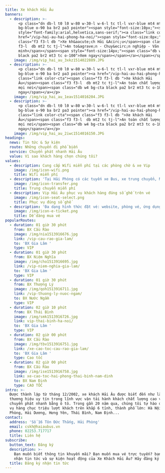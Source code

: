 ```yaml
---
title: Xe khách Hải Âu
banners:
  - description: >-
      <p class="dn db-l t0 l0 w-80 w-30-l w-6-l tc tl-l vxr-blue mt4 mt5-l
      bg-blue o-90 ba br2 pa3 pointer"><span style="font-size:10px;"><span
      style="font-family:arial,helvetica,sans-serif;"><a class="link color-cta"
      href="/vip-hai-au-hai-phong-ha-noi/"><span style="font-size:8px;"><span
      class="f3 f3-l db ">Xe kh&aacute;ch Hải &Acirc;u</span><span class="f3
      f3-l  db mt2 tc tj-l">An to&agrave;n - Chuy&ecirc;n nghiệp - Văn
      minh</span></span><span style="font-size:14px;"><span class="db w4 bg-cta
      black pa2 br2 mt3 tc o-100">Xem ngay</span></span></a></span></span></p>
    image: /img/vip_hai_au_3xkz1514022889.JPG
  - description: >-
      <p class="dn db-l t0 l0 w-80 w-30-l w-6-l tc tl-l vxr-blue mt4 mt5-l
      bg-blue o-90 ba br2 pa3 pointer"><a href="/vip-hai-au-hai-phong-ha-noi/"
      class="link color-cta"><span class="f3 f3-l db ">Xe khách Hải
      Âu</span><span class="f3 f3-l  db mt2 tc tj-l">An toàn chất lượng, mọi lúc
      mọi nơi</span><span class="db w4 bg-cta black pa2 br2 mt3 tc o-100">Xem
      ngay</span></a></p>
    image: /img/vip_hai_au_1eav1514016204.JPG
  - description: >-
      <p class="dn db-l t0 l0 w-80 w-30-l w-6-l tc tl-l vxr-blue mt4 mt5-l
      bg-blue o-90 ba br2 pa3 pointer"><a href="/vip-hai-au-hai-phong-ha-noi/"
      class="link color-cta"><span class="f3 f3-l db ">Xe khách Hải
      Âu</span><span class="f3 f3-l  db mt2 tc tj-l">An toàn chất lượng, mọi lúc
      mọi nơi</span><span class="db w4 bg-cta black pa2 br2 mt3 tc o-100">Xem
      ngay</span></a></p>
    image: /img/vip_hai_au_2iwc1514016150.JPG
headings:
  news: Tin tức & Sự kiện
  route: Những chuyến đi phổ biến
  service: Chuyển phát nhanh Hải Âu
  value: Vì sao khách hàng chọn chúng tôi?
values:
  - description: Cung cấp Wifi miễn phí tại các phòng chờ & xe Vip
    image: /img/icon-wifi.png
    title: Wifi miễn phí
  - description: 'Tại Hải Phòng có các tuyến xe Bus, xe trung chuyển, Mô tô taxi miễn phí'
    image: /img/icon-transfer.png
    title: Trung chuyển miễn phí
  - description: Vip Hải Âu phục vụ khách hàng đúng số ghế trên vé
    image: /img/icon-seat-select.png
    title: Phục vụ đúng số ghế
  - description: 'Đa dạng hình thức đặt vé: website, phòng vé, ứng dụng điện thoại,...'
    image: /img/icon-e-ticket.png
    title: Dễ dàng mua vé
popularRoutes:
  - duration: 01 giờ 30 phút
    from: BX Cầu Rào
    image: /img/nia1513916676.jpg
    link: /vip-cau-rao-gia-lam/
    to: 'BX Gia Lâm '
    type: VIP
  - duration: 01 giờ 30 phút
    from: BX Niệm Nghĩa
    image: /img/cho1513916695.jpg
    link: /vip-niem-nghia-gia-lam/
    to: 'BX Gia Lâm '
    type: VIP
  - duration: 01 giờ 30 phút
    from: BX Thượng Lý
    image: /img/qoh1513916711.jpg
    link: /vip-thuong-ly-nuoc-ngam/
    to: BX Nước Ngầm
    type: VIP
  - duration: 02 giờ 10 phút
    from: BX Thái Bình
    image: /img/smk1513916726.jpg
    link: vip-thai-binh-ha-noi/
    to: 'BX Gia Lâm '
    type: VIP
  - duration: 02 giờ 00 phút
    from: BX Cầu Rào
    image: /img/tbv1513916751.jpg
    link: /xe-cao-toc-cau-rao-gia-lam/
    to: 'BX Gia Lâm '
    type: Cao tốc
  - duration: 02 giờ 00 phút
    from: BX Cầu Rào
    image: /img/ise1513916758.jpg
    link: xe-cao-toc-hai-phong-thai-binh-nam-dinh
    to: BX Nam Định
    type: CAO TỐC
intro: >-
  Được thành lập từ tháng 12/2002, xe khách Hải Âu được biết đến như là một
  thương hiệu uy tín trong lĩnh vực vận tải hành khách chất lượng cao và dịch vụ
  chuyển phát nhanh bằng ô tô. Trong gần 20 năm qua, chúng tôi tự hào được phục
  vụ hàng chục triệu lượt khách trên khắp 6 tỉnh, thành phố lớn: Hà Nội, Hải
  Phòng, Hải Dương, Hưng Yên, Thái Bình, Nam Định...
contact:
  address: 'Số 16 Tôn Đức Thắng, Hải Phòng'
  email: cskh@haiaubus.vn
  phone: 02253.717717
  title: Liên hệ
subscribe:
  button_text: Đăng ký
  description: >-
    Bạn muốn biết thông tin khuyến mãi? Bạn muốn mua vé trực tuyến? bạn muốn
    nhận tin tức và sự kiện hoạt động của Xe Khách Hải Âu? Hãy đăng ký chúng tôi
  title: Đăng ký nhận tin tức
---
```


